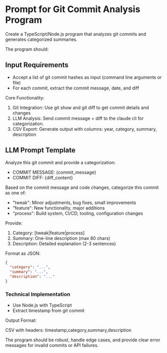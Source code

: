 # Prompt for Git Commit Analysis Program

  Create a TypeScript/Node.js program that analyzes git commits and generates
  categorized summaries.

  The program should:

## Input Requirements

  - Accept a list of git commit hashes as input (command line arguments or file)
  - For each commit, extract the commit message, date, and diff

  Core Functionality:

  1. Git Integration:
     Use git show and git diff to get commit details and changes
  2. LLM Analysis:
     Send commit message + diff to the claude cli for categorization.
  3. CSV Export:
     Generate output with columns:
     year, category, summary, description

## LLM Prompt Template

  Analyze this git commit and provide a categorization:

  - COMMIT MESSAGE:
    {commit_message}
  - COMMIT DIFF:
    {diff_content}

  Based on the commit message and code changes, categorize this commit as one
  of:
  - "tweak":
    Minor adjustments, bug fixes, small improvements
  - "feature":
    New functionality, major additions
  - "process":
    Build system, CI/CD, tooling, configuration changes

  Provide:
  1. Category:
     [tweak|feature|process]
  2. Summary:
     One-line description (max 80 chars)
  3. Description:
     Detailed explanation (2-3 sentences)

  Format as JSON: 
  ```json
  { 
    "category": "...", 
    "summary": "...",
    "description": "..."
  }
  ```

### Technical Implementation

  - Use Node.js with TypeScript
  - Extract timestamp from git commit

  Output Format:

  CSV with headers:
  timestamp,category,summary,description

  The program should be robust, handle edge cases, and provide clear error
  messages for invalid commits or API failures.
